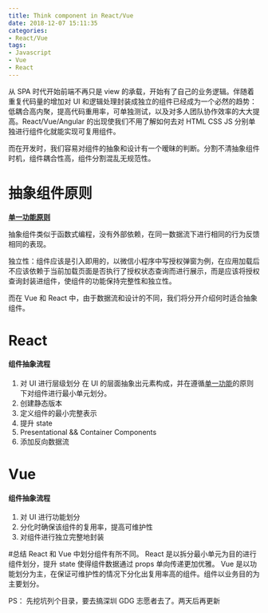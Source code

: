 ```yaml
---
title: Think component in React/Vue
date: 2018-12-07 15:11:35
categories:
- React/Vue
tags:
- Javascript
- Vue
- React
---
```


从 SPA 时代开始前端不再只是 view 的承载，开始有了自己的业务逻辑。伴随着重复代码量的增加对 UI 和逻辑处理封装成独立的组件已经成为一个必然的趋势：低耦合高内聚，提高代码重用率，可单独测试，以及对多人团队协作效率的大大提高。React/Vue/Angular 的出现使我们不用了解如何去对 HTML CSS JS 分别单独进行组件化就能实现可复用组件。

而在开发时，我们容易对组件的抽象和设计有一个暧昧的判断。分割不清抽象组件时机，组件耦合性高，组件分割混乱无规范性。

<!-- more -->

# 抽象组件原则
**[单一功能原则](https://en.wikipedia.org/wiki/Single_responsibility_principle)**

抽象组件类似于函数式编程，没有外部依赖，在同一数据流下进行相同的行为反馈相同的表现。


独立性：组件应该是引入即用的，以微信小程序中写授权弹窗为例，在应用加载后不应该依赖于当前加载页面是否执行了授权状态查询而进行展示，而是应该将授权查询封装进组件，使组件的功能保持完整性和独立性。

而在 Vue 和 React 中，由于数据流和设计的不同，我们将分开介绍何时适合抽象组件。

# React
#### 组件抽象流程
1. 对 UI 进行层级划分
  在 UI 的层面抽象出元素构成，并在遵循[单一功能](https://en.wikipedia.org/wiki/Single_responsibility_principle)的原则下对组件进行最小单元划分。
2. 创建静态版本
3. 定义组件的最小完整表示
4. 提升 state
  1. Presentational && Container Components
5. 添加反向数据流

# Vue
#### 组件抽象流程
1. 对 UI 进行功能划分
2. 分化时确保该组件的复用率，提高可维护性
3. 对组件进行独立完整地封装

#总结
React 和 Vue 中划分组件有所不同。
React 是以拆分最小单元为目的进行组件划分，提升 state 使得组件数据通过 props 单向传递更加优雅。
Vue 是以功能划分为主，在保证可维护性的情况下分化出复用率高的组件。组件以业务目的为主要划分。

PS： 先挖坑列个目录，要去搞深圳 GDG 志愿者去了。两天后再更新